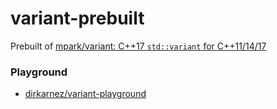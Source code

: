 variant-prebuilt
================
Prebuilt of [mpark/variant: C++17 `std::variant` for C++11/14/17](https://github.com/mpark/variant)

### Playground
- [dirkarnez/variant-playground](https://github.com/dirkarnez/variant-playground)